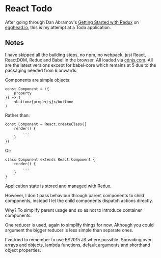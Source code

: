 # React Todo

After going through Dan Abramov's [Getting Started with Redux](https://egghead.io/series/getting-started-with-redux) on [egghead.io](https://egghead.io/), this is my attempt at a Todo application.

## Notes

I have skipped all the building steps, no npm, no webpack, just React, ReactDOM, Redux and Babel in the browser. All loaded via [cdnjs.com](https://cdnjs.com/). All are the latest versions except for babel-core which remains at 5 due to the packaging needed from 6 onwards.

Components are simple objects:

```
const Component = ({
	property
}) => (
	<button>{property}</button>
)
```

Rather than:

```
const Component = React.createClass({
	render() {
		...
	}
})
```

Or:

```
class Component extends React.Component {
	render() {
		...
	}
}
```
Application state is stored and managed with Redux.

However, I don't pass behaviour through parent components to child components, instead I let the child components dispatch actions directly.

Why? To simplify parent usage and so as not to introduce container components.

One reducer is used, again to simplify things for now. Although you could argument the bigger reducer is less simple than separate ones.

I've tried to remember to use ES2015 JS where possible. Spreading over arrays and objects, lambda functions, default arguments and shorthand object properties.
